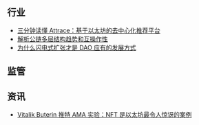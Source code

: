 # 

## 行业
* [三分钟读懂 Attrace：基于以太坊的去中心化推荐平台](https://www.chainnews.com/articles/428844032547.htm)
* [解析公链多层结构趋势和互操作性](https://www.chainnews.com/articles/235417432798.htm)
* [为什么闪电式扩张才是 DAO 应有的发展方式](https://www.chainnews.com/articles/197254990714.htm)
## 监管

## 资讯
* [Vitalik Buterin 推特 AMA 实验：NFT 是以太坊最令人惊讶的案例](https://www.chainnews.com/articles/988388023781.htm)

